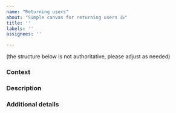 ```yaml
---
name: "Returning users"
about: "Simple canvas for returning users 👍"
title: ''
labels: ''
assignees: ''

---
```


(the structure below is not authoritative, please adjust as needed)

### Context

### Description

### Additional details
